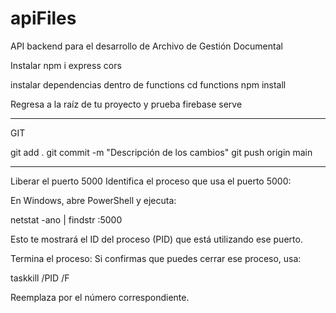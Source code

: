 # apiFiles
API backend para el desarrollo de Archivo de Gestión Documental

Instalar
  npm i express cors

instalar dependencias dentro de functions
  cd functions
  npm install

Regresa a la raíz de tu proyecto y prueba 
  firebase serve


-------
GIT

  git add .
  git commit -m "Descripción de los cambios"
  git push origin main

---

Liberar el puerto 5000
Identifica el proceso que usa el puerto 5000:

En Windows, abre PowerShell y ejecuta:

  netstat -ano | findstr :5000

Esto te mostrará el ID del proceso (PID) que está utilizando ese puerto.

Termina el proceso:
Si confirmas que puedes cerrar ese proceso, usa:

  taskkill /PID <PID> /F

Reemplaza <PID> por el número correspondiente.
